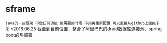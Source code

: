 # sframe
`java的一些框架 不做任何功能 但需要的时候 不用再重新配置 可以直接从github上面拖下来`
*2018.06.25
    截至到目前位置，整合了阿里巴巴的druid数据库连接池、spring boot的热部署

